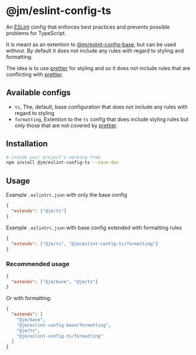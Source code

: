 # @jm/eslint-config-ts

An [ESLint](http://eslint.org/) config that enforces best practices and prevents possible problems for TypeScript.

It is meant as an extention to [@jm/eslint-config-base](https://github.com/Mensae/jm-eslint-config-base), but can
be used without.
By default it does not include any rules with regard to styling and formatting.

The idea is to use [prettier](https://prettier.io) for styling and so it does not include
rules that are conflicting with [prettier](https://prettier.io).

## Available configs

- `ts`, The, default, base configuration that does not include any rules with regard to styling
- `formatting`, Extention to the `ts` config that does include styling rules but only those that are not covered by [prettier](https://prettier.io).

## Installation

```sh
# inside your project's working tree
npm install @jm/eslint-config-ts --save-dev
```

## Usage

Example `.eslintrc.json` with only the base config

```json
{
  "extends": ["@jm/ts"]
}
```

Example `.eslintrc.json` with base config extended with formatting rules

```json
{
  "extends": ["@jm/ts", "@jm/eslint-config-ts/formatting"]
}
```

### Recommended usage

```json
{
  "extends": ["@jm/base", "@jm/ts"]
}
```

Or with formatting:

```json
{
  "extends": [
    "@jm/base",
    "@jm/eslint-config-base/formatting",
    "@jm/ts",
    "@jm/eslint-config-ts/formatting"
  ]
}
```
